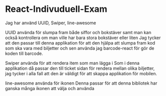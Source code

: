 # React-Indivuduell-Exam

Jag har använd UUID, Swiper, line-awesome

UUID använda för slumpa fram både siffor och bokstäver samt man kan också kontrollera om man ville har bara stora bokstäver eller liten
Jag tycker att den passar till denna applikation för att den hjälpa att slumpa fram kod som ska vara med biljetter och sen använda jag barcode-react för gör de koden till barcode.

Swiper använda för att rendera item som man lägga i
Som i denna applikation då passar den till ticket sidan för rendera mellan olika biljetter, jag tycker i alla fall att den är väldigt för att skappa applikation för mobilen.

line-awesome använda för ikonen 
Denna passar för att denna bibliotek har ganska många ikonen att välja och använda
